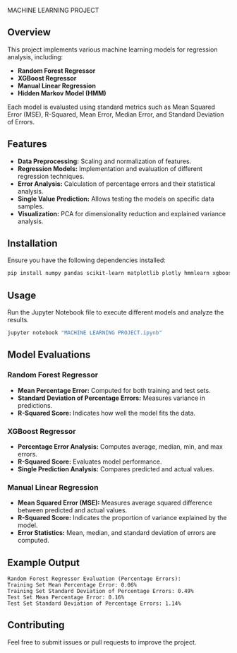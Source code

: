 MACHINE LEARNING PROJECT

## Overview
This project implements various machine learning models for regression analysis, including:
- **Random Forest Regressor**
- **XGBoost Regressor**
- **Manual Linear Regression**
- **Hidden Markov Model (HMM)**

Each model is evaluated using standard metrics such as Mean Squared Error (MSE), R-Squared, Mean Error, Median Error, and Standard Deviation of Errors.

## Features
- **Data Preprocessing:** Scaling and normalization of features.
- **Regression Models:** Implementation and evaluation of different regression techniques.
- **Error Analysis:** Calculation of percentage errors and their statistical analysis.
- **Single Value Prediction:** Allows testing the models on specific data samples.
- **Visualization:** PCA for dimensionality reduction and explained variance analysis.

## Installation
Ensure you have the following dependencies installed:

```bash
pip install numpy pandas scikit-learn matplotlib plotly hmmlearn xgboost
```

## Usage
Run the Jupyter Notebook file to execute different models and analyze the results.

```bash
jupyter notebook "MACHINE LEARNING PROJECT.ipynb"
```

## Model Evaluations
### Random Forest Regressor
- **Mean Percentage Error:** Computed for both training and test sets.
- **Standard Deviation of Percentage Errors:** Measures variance in predictions.
- **R-Squared Score:** Indicates how well the model fits the data.

### XGBoost Regressor
- **Percentage Error Analysis:** Computes average, median, min, and max errors.
- **R-Squared Score:** Evaluates model performance.
- **Single Prediction Analysis:** Compares predicted and actual values.

### Manual Linear Regression
- **Mean Squared Error (MSE):** Measures average squared difference between predicted and actual values.
- **R-Squared Score:** Indicates the proportion of variance explained by the model.
- **Error Statistics:** Mean, median, and standard deviation of errors are computed.

## Example Output
```
Random Forest Regressor Evaluation (Percentage Errors):
Training Set Mean Percentage Error: 0.06%
Training Set Standard Deviation of Percentage Errors: 0.49%
Test Set Mean Percentage Error: 0.16%
Test Set Standard Deviation of Percentage Errors: 1.14%
```

## Contributing
Feel free to submit issues or pull requests to improve the project.
